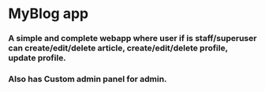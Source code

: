 # MyBlog app

### A simple and complete webapp where user if is staff/superuser can create/edit/delete article, create/edit/delete profile, update profile.
### Also has Custom admin panel for admin.

